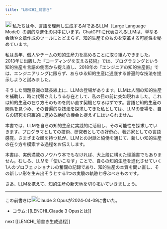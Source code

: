 ```yaml
---
title: "LENCHI_前書き"
---
```


<img src='https://scrapbox.io/api/pages/nishio/claude/icon' alt='claude.icon' height="19.5"/>
私たちは今、言語を理解し生成するAIであるLLM（Large Language Model）の劇的な進化の只中にいます。ChatGPTに代表されるLLMは、単なる会話や文章作成のツールにとどまらず、知的生産そのものを変革する可能性を秘めています。

私は長年、個人やチームの知的生産力を高めることに取り組んできました。2013年に出版した『コーディングを支える技術』では、プログラミングという知的生産を言語の側面から捉え直し、2018年の『エンジニアの知的生産術』では、エンジニアリングに限らず、あらゆる知的生産に通底する普遍的な技法を提示しようと試みました。

そうした問題意識の延長線上に、LLMの登場があります。LLMは人間の知的生産を補助し、時に代替さえしうる存在として、私の目の前に突如現れました。これは知的生産の在り方そのものを問い直す契機となるはずです。言語と知的生産の関係を見つめ、その普遍的な技法を探求してきた私としては、LLMの登場を、自らの研究を飛躍的に進める絶好の機会と捉えずにはいられません。

本書では、LLMを自らの知的生産に実践的に活用し、その可能性を探求していきます。プログラマとしての技術、研究者としての好奇心、著述家としての言語感覚。さまざまな顔を持つ私が、LLMとの対話と協働を通じて、新しい知的生産の在り方を模索する過程をお伝えします。

本書は、実例満載のノウハウ本でもなければ、大上段に構えた理論書でもありません。むしろ、LLMを「使いこなす」ことで、自らの知的生産を進化させていく1人のプロフェッショナルの奮闘の記録であり、知的生産の本質を問い直し、その新しい形を生み出そうとする1つの実験の軌跡と呼ぶべきものです。

さあ、LLMを携えて、知的生産の新天地を切り拓いていきましょう。

---
この前書きは<img src='https://scrapbox.io/api/pages/nishio/claude/icon' alt='claude.icon' height="19.5"/>Claude 3 Opusが2024-04-09に書いた。
- コラム: [[LENCHI_Claude 3 Opusとは]]

next [[LENCHI_前書き生成過程]]

